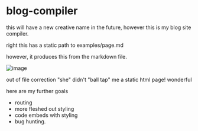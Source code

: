 # blog-compiler
this will have a new creative name in the future, however this is my blog site compiler. 

right this has a static path to examples/page.md

however, it produces this from the markdown file. 

![image](https://user-images.githubusercontent.com/58314490/178158712-32c30961-1396-4888-8d68-32bc3b7bd3df.png)

out of file correction "she" didn't "ball tap" me
a static html page! wonderful

here are my further goals

- routing
- more fleshed out styling
- code embeds with styling
- bug hunting.
